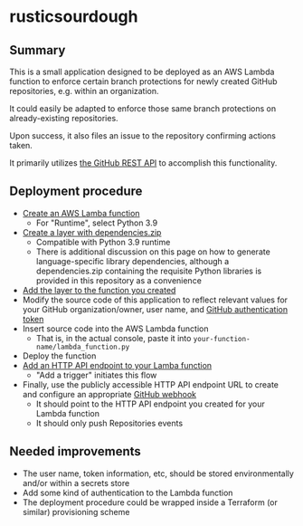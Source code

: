 # rusticsourdough
## Summary
This is a small application designed to be deployed as an AWS Lambda function to enforce certain branch protections for newly created GitHub repositories, e.g. within an organization.

It could easily be adapted to enforce those same branch protections on already-existing repositories.

Upon success, it also files an issue to the repository confirming actions taken.

It primarily utilizes [the GitHub REST API](https://docs.github.com/en/rest) to accomplish this functionality.

## Deployment procedure
- [Create an AWS Lamba function](https://docs.aws.amazon.com/lambda/latest/dg/getting-started-create-function.html#gettingstarted-zip-function)
  - For "Runtime", select Python 3.9
- [Create a layer with dependencies.zip](https://docs.aws.amazon.com/lambda/latest/dg/configuration-layers.html#configuration-layers-create)
  - Compatible with Python 3.9 runtime
  - There is additional discussion on this page on how to generate language-specific library dependencies, although a dependencies.zip containing the requisite Python libraries is provided in this repository as a convenience
- [Add the layer to the function you created](https://docs.aws.amazon.com/lambda/latest/dg/invocation-layers.html#invocation-layers-using)
- Modify the source code of this application to reflect relevant values for your GitHub organization/owner, user name, and [GitHub authentication token](https://docs.github.com/en/authentication/keeping-your-account-and-data-secure/creating-a-personal-access-token)
- Insert source code into the AWS Lambda function
  - That is, in the actual console, paste it into `your-function-name/lambda_function.py`
- Deploy the function
- [Add an HTTP API endpoint to your Lamba function](https://docs.aws.amazon.com/lambda/latest/dg/services-apigateway.html#apigateway-add)
  - "Add a trigger" initiates this flow
- Finally, use the publicly accessible HTTP API endpoint URL to create and configure an appropriate [GitHub webhook](https://docs.github.com/en/developers/webhooks-and-events/webhooks/about-webhooks)
  - It should point to the HTTP API endpoint you created for your Lambda function
  - It should only push Repositories events

## Needed improvements
- The user name, token information, etc, should be stored environmentally and/or within a secrets store
- Add some kind of authentication to the Lambda function
- The deployment procedure could be wrapped inside a Terraform (or similar) provisioning scheme
